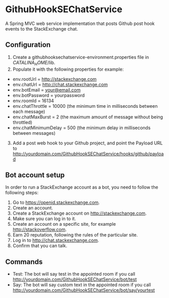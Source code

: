 GithubHookSEChatService
=======================

A Spring MVC web service implementation that posts Github post hook events to the StackExchange chat.

Configuration
-------------

1. Create a githubhooksechatservice-environment.properties file in $CATALINA_HOME$/lib.
2. Populate it with the following properties for example:
 - env.rootUrl = http://stackexchange.com
 - env.chatUrl = http://chat.stackexchange.com
 - env.botEmail = your@email.com
 - env.botPassword = yourpassword
 - env.roomId = 16134
 - env.chatThrottle = 10000 (the minimum time in milliseconds between each message)
 - env.chatMaxBurst = 2 (the maximum amount of message without being throttled)
 - env.chatMinimumDelay = 500 (the minimum delay in milliseconds between messages) 
3. Add a post web hook to your Github project, and point the Payload URL to http://yourdomain.com/GithubHookSEChatService/hooks/github/payload

Bot account setup
-----------------

In order to run a StackExchange account as a bot, you need to follow the following steps:

1. Go to https://openid.stackexchange.com.
2. Create an account.
3. Create a StackExchange account on http://stackexchange.com.
4. Make sure you can log in to it.
5. Create an account on a specific site, for example http://stackoverflow.com.
6. Earn 20 reputation, following the rules of the particular site.
7. Log in to http://chat.stackexchange.com.
8. Confirm that you can talk.

Commands
--------

- Test: The bot will say test in the appointed room if you call http://yourdomain.com/GithubHookSEChatService/bot/test
- Say: The bot will say custom text in the appointed room if you call http://yourdomain.com/GithubHookSEChatService/bot/say/yourtest